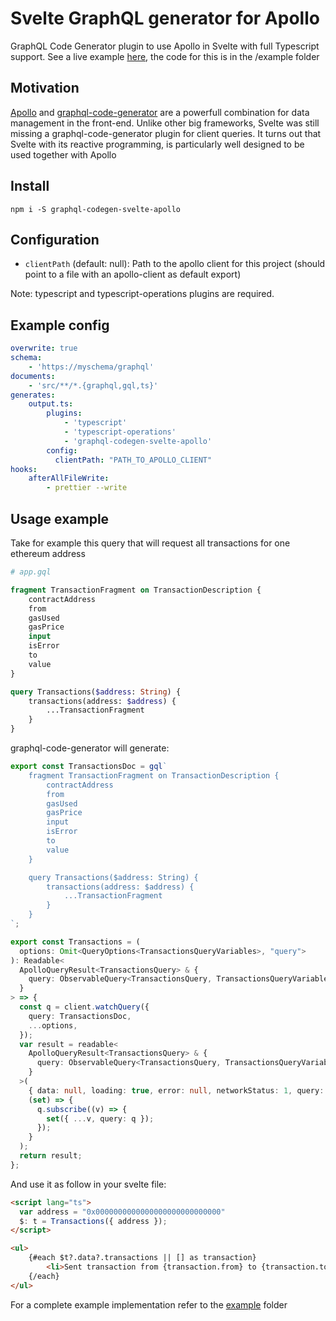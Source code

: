 # Svelte GraphQL generator for Apollo

GraphQL Code Generator plugin to use Apollo in Svelte with full Typescript support.
See a live example [here](https://ticruz38.github.io/graphql-codegen-svelte-apollo/), the code for this is in the /example folder

## Motivation

[Apollo](https://www.apollographql.com) and [graphql-code-generator](https://graphql-code-generator.com) are a powerfull combination for data management in the front-end.
Unlike other big frameworks, Svelte was still missing a graphql-code-generator plugin for client queries.
It turns out that Svelte with its reactive programming, is particularly well designed to be used together with Apollo

## Install

`npm i -S graphql-codegen-svelte-apollo`

## Configuration

- `clientPath` (default: null): Path to the apollo client for this project (should point to a file with an apollo-client as default export)

Note: typescript and typescript-operations plugins are required.

## Example config

```yml
overwrite: true
schema:
    - 'https://myschema/graphql'
documents:
    - 'src/**/*.{graphql,gql,ts}'
generates:
    output.ts:
        plugins:
            - 'typescript'
            - 'typescript-operations'
            - 'graphql-codegen-svelte-apollo'
        config:
          clientPath: "PATH_TO_APOLLO_CLIENT"
hooks:
    afterAllFileWrite:
        - prettier --write

```

## Usage example

Take for example this query that will request all transactions for one ethereum address

```graphql
# app.gql

fragment TransactionFragment on TransactionDescription {
    contractAddress
    from
    gasUsed
    gasPrice
    input
    isError
    to
    value
}

query Transactions($address: String) {
    transactions(address: $address) {
        ...TransactionFragment
    }
}
```

graphql-code-generator will generate:

```ts
export const TransactionsDoc = gql`
    fragment TransactionFragment on TransactionDescription {
        contractAddress
        from
        gasUsed
        gasPrice
        input
        isError
        to
        value
    }

    query Transactions($address: String) {
        transactions(address: $address) {
            ...TransactionFragment
        }
    }
`;

export const Transactions = (
  options: Omit<QueryOptions<TransactionsQueryVariables>, "query">
): Readable<
  ApolloQueryResult<TransactionsQuery> & {
    query: ObservableQuery<TransactionsQuery, TransactionsQueryVariables>;
  }
> => {
  const q = client.watchQuery({
    query: TransactionsDoc,
    ...options,
  });
  var result = readable<
    ApolloQueryResult<TransactionsQuery> & {
      query: ObservableQuery<TransactionsQuery, TransactionsQueryVariables>;
    }
  >(
    { data: null, loading: true, error: null, networkStatus: 1, query: null },
    (set) => {
      q.subscribe((v) => {
        set({ ...v, query: q });
      });
    }
  );
  return result;
};

```

And use it as follow in your svelte file:

```html
<script lang="ts">
  var address = "0x0000000000000000000000000000"
  $: t = Transactions({ address });
</script>

<ul>
    {#each $t?.data?.transactions || [] as transaction}
        <li>Sent transaction from {transaction.from} to {transaction.to}</li>
    {/each}
</ul>
```

For a complete example implementation refer to the [example](https://github.com/ticruz38/graphql-codegen-svelte-apollo/tree/main/example) folder

